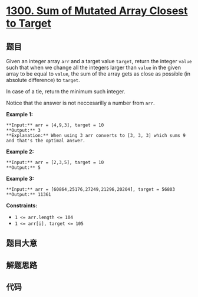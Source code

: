 # [1300. Sum of Mutated Array Closest to Target](https://leetcode.com/problems/sum-of-mutated-array-closest-to-target)

## 题目

Given an integer array `arr` and a target value `target`, return the integer
`value` such that when we change all the integers larger than `value` in the
given array to be equal to `value`, the sum of the array gets as close as
possible (in absolute difference) to `target`.

In case of a tie, return the minimum such integer.

Notice that the answer is not neccesarilly a number from `arr`.



**Example 1:**

    
    
    **Input:** arr = [4,9,3], target = 10
    **Output:** 3
    **Explanation:** When using 3 arr converts to [3, 3, 3] which sums 9 and that's the optimal answer.
    

**Example 2:**

    
    
    **Input:** arr = [2,3,5], target = 10
    **Output:** 5
    

**Example 3:**

    
    
    **Input:** arr = [60864,25176,27249,21296,20204], target = 56803
    **Output:** 11361
    



**Constraints:**

  * `1 <= arr.length <= 104`
  * `1 <= arr[i], target <= 105`


## 题目大意

## 解题思路

## 代码

```javascript

```
